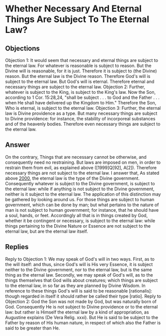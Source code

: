 # Whether Necessary And Eternal Things Are Subject To The Eternal Law?
## Objections
Objection 1: It would seem that necessary and eternal things are subject to the eternal law. For whatever is reasonable is subject to reason. But the Divine will is reasonable, for it is just. Therefore it is subject to (the Divine) reason. But the eternal law is the Divine reason. Therefore God's will is subject to the eternal law. But God's will is eternal. Therefore eternal and necessary things are subject to the eternal law.
Objection 2: Further, whatever is subject to the King, is subject to the King's law. Now the Son, according to 1 Cor. 15:28,24, "shall be subject . . . to God and the Father . . . when He shall have delivered up the Kingdom to Him." Therefore the Son, Who is eternal, is subject to the eternal law.
Objection 3: Further, the eternal law is Divine providence as a type. But many necessary things are subject to Divine providence: for instance, the stability of incorporeal substances and of the heavenly bodies. Therefore even necessary things are subject to the eternal law.
## Answer
On the contrary, Things that are necessary cannot be otherwise, and consequently need no restraining. But laws are imposed on men, in order to restrain them from evil, as explained above ([1999]Q[92], A[2]). Therefore necessary things are not subject to the eternal law.
I answer that, As stated above [2000](A[1]), the eternal law is the type of the Divine government. Consequently whatever is subject to the Divine government, is subject to the eternal law: while if anything is not subject to the Divine government, neither is it subject to the eternal law. The application of this distinction may be gathered by looking around us. For those things are subject to human government, which can be done by man; but what pertains to the nature of man is not subject to human government; for instance, that he should have a soul, hands, or feet. Accordingly all that is in things created by God, whether it be contingent or necessary, is subject to the eternal law: while things pertaining to the Divine Nature or Essence are not subject to the eternal law, but are the eternal law itself.
## Replies
Reply to Objection 1: We may speak of God's will in two ways. First, as to the will itself: and thus, since God's will is His very Essence, it is subject neither to the Divine government, nor to the eternal law, but is the same thing as the eternal law. Secondly, we may speak of God's will, as to the things themselves that God wills about creatures; which things are subject to the eternal law, in so far as they are planned by Divine Wisdom. In reference to these things God's will is said to be reasonable [rationalis]: though regarded in itself it should rather be called their type [ratio].
Reply to Objection 2: God the Son was not made by God, but was naturally born of God. Consequently He is not subject to Divine providence or to the eternal law: but rather is Himself the eternal law by a kind of appropriation, as Augustine explains (De Vera Relig. xxxi). But He is said to be subject to the Father by reason of His human nature, in respect of which also the Father is said to be greater than He.